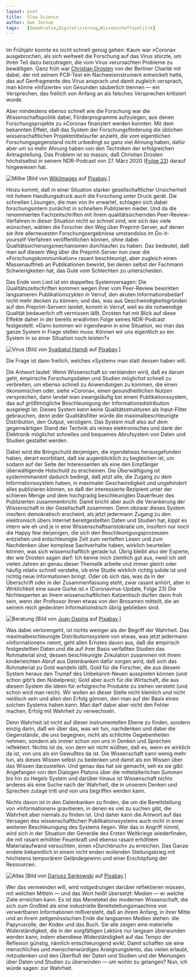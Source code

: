 ```yaml
---
layout:	post
title:	Slow Science
author:	Uwe Jochum
tags:   [Demokratie,Digitalisierung,Wissenschaftspolitik]
---
```


<img src="http://vg07.met.vgwort.de/na/f8f3ecbe235d4a6896d8cf06746fab7a" width="1" height="1" alt="">

Im Frühjahr konnte es nicht schnell genug gehen: Kaum war
»Corona« ausgebrochen, als sich weltweit die Forschung auf das
Virus stürzte, um ihren Teil dazu beizutragen, die vom Virus
verursachten Probleme zu bewältigen. Ganz früh war [Christian
Drosten](https://de.wikipedia.org/wiki/Christian_Drosten) von der
Berliner Charité mit dabei, der mit seinem PCR-Test ein
Nachweisinstrument entwickelt hatte, das auf Genfragmente des
Virus ansprach und damit zugleich versprach, man könne
»Infizierte« von Gesunden säuberlich trennen — ein Versprechen,
das freilich von Anfang an als falsches Versprechen kritisiert
wurde. 

Aber mindestens ebenso schnell wie die Forschung war die
Wissenschaftspolitik dabei, Förderprogramme aufzulegen, aus denen
Forschungsprojekte zu »Corona« finanziert werden konnten. Mit dem
bekannten Effekt, daß das System der Forschungsförderung die
üblichen wissenschaftlichen Projektmittelsurfer anzieht, die vom
eigentlichen Forschungsgegenstand nicht unbedingt so ganz viel
Ahnung haben, dafür aber um so mehr Ahnung haben von den
Techniken der erfolgreichen Antragstellung. Das Problem ist so
massiv, daß Christian Drosten höchstselbst in seinem NDR-Podcast
von 27. März 2020 ([Folge
23](https://www.ndr.de/nachrichten/info/23-Coronavirus-Update-Die-Forschung-braucht-jetzt-ein-Netzwerk,podcastcoronavirus164.html))
darauf hingewiesen hat.

![Milbe](/5artikel/material/pixabay-milbe.jpg "Milbe") [Bild von
<a
href="https://pixabay.com/de/users/wikiimages-1897/?utm_source=link-attribution&amp;utm_medium=referral&amp;utm_campaign=image&amp;utm_content=67638">WikiImages</a>
auf <a
href="https://pixabay.com/de/?utm_source=link-attribution&amp;utm_medium=referral&amp;utm_campaign=image&amp;utm_content=67638">Pixabay</a>.]

Hinzu kommt, daß in einer Situation starker gesellschaftlicher
Unsicherheit mit hohem Handlungsdruck auch die Forschung unter
Druck gerät. Die schnellen Lösungen, die man von ihr erwartet,
schlagen sich dabei forschungsintern zunächst in schnellem
Publizieren nieder. Und da die renommierten Fachzeitschriften mit
ihrem qualitätssichernden Peer-Review-Verfahren in dieser
Situation nicht so schnell sind, wie sich das viele wünschen,
wählen die Forscher den Weg über Preprint-Server, auf denen sie
ihre allerneuesten Forschungsergebnisse umstandslos im
Do-it-yourself-Verfahren veröffentlichen können, ohne dabei
Qualitätssicherungsmechanismen durchlaufen zu haben.  Das
bedeutet, daß man auf diesem Weg über die Preprint-Server nun
zwar die »Forschungskommunikation« rasant beschleunigt, aber
zugleich einen Massenauftrieb an Publikationen bewirkt, bei denen
selbst der Fachmann Schwierigkeiten hat, das Gute vom Schlechten
zu unterscheiden.

Das Ende vom Lied ist ein doppeltes Systemversagen: Die
Qualitätszeitschriften kommen wegen ihrer vom Peer-Review
bewirkten langsameren Publikationszyklen in Verruf, den akuten
Informationsbedarf nicht mehr decken zu können; und das, was aus
Geschwindigkeitsgründen auf den Preprint-Servern landet, kommt in
Verruf, weil es die notwendige Qualität bedauerlich oft vermissen
läßt. Drosten hat mit Blick auf diese Effekte daher in der
bereits erwähnten Folge seines NDR-Podcast festgestellt: »Dann
kommen wir irgendwann in eine Situation, wo man das ganze System
in Frage stellen muss: Können wir uns eigentlich so ein System in
so einer Situation noch leisten?«

![Virus](/5artikel/material/pixabay-virus-labor.jpg "Virus")
[Bild von <a
href="https://pixabay.com/de/users/syaibatulhamdi-13452116/?utm_source=link-attribution&amp;utm_medium=referral&amp;utm_campaign=image&amp;utm_content=4960172">Syaibatul
Hamdi</a> auf <a
href="https://pixabay.com/de/?utm_source=link-attribution&amp;utm_medium=referral&amp;utm_campaign=image&amp;utm_content=4960172">Pixabay</a>.]

Die Frage ist dann freilich, welches »System« man statt dessen
haben will.

Die Antwort lautet: Wenn Wissenschaft so verstanden wird, daß es
darum geht, empirische Forschungsdaten und Studien möglichst
schnell zu verbreiten, um ebenso schnell zu Anwendungen zu
kommen, die einen ökonomischen oder, siehe »Corona«, einen
gesundheitlichen Nutzen versprechen, dann landet man zwangsläufig
bei einem Publikationssystem, das auf größtmögliche
Beschleunigung der Informationsdistribution ausgelegt ist. Dieses
System *kann* keine Qualitätsstrukturen als Input-Filter
gebrauchen, denn jeder Qualitätsfilter würde die
maximalbeschleunigte Distribution, den Output, verzögern. Das
System *muß* also auf dem gegenwärtigen Stand der Technik als
reines elektronisches und dank der Elektronik möglichst schnelles
und bequemes Abrufsystem von Daten und Studien gestaltet
werden. 

Dabei wird die Bringschuld derjenigen, die irgendetwas
herausgefunden haben, derart exorbitant, daß sie augenblicklich
zu begleichen ist, um sodann auf der Seite der Interessenten als
eine den Empfänger überwältigende Holschuld zu erscheinen. Die
Überwältigung ist systemimmanent dadurch bedingt, daß jetzt alle,
die Zugang zu dem Informationssystem haben, in maximaler
Geschwindigkeit und ungehindert alles publizieren können, so daß
der interessierte Rezipient unter der schieren Menge und dem
hochgradig beschleunigten Dauerfeuer des Publizierten
zusammenbricht. Damit bricht aber auch die Verankerung der
Wissenschaft in der Gesellschaft zusammen. Denn obzwar dieses
System insofern demokratisch erscheint, als jetzt jedermann
Zugang zu den elektronisch übers Internet bereitgestellten Daten
und Studien hat, kippt es intern wie eh und je in eine
Wissenschaftsaristokratie um, insofern nur noch die Happy few
derjenigen, die sich den Beschleunigungsprozessen entziehen und
entschleunigte Zeit zum vertieften Lesen und zum Nachdenken über
komplexe Sachverhalte haben, wirklich beurteilen können, was sich
wissenschaftlich gerade tut. Übrig bleibt also der Experte, der
wie Drosten sagen darf: Ich kenne mich ziemlich gut aus, »weil
ich seit vielen Jahren an genau dieser Thematik arbeite und immer
gleich oder häufig relativ schnell verstehe, ob eine Studie
wirklich richtig solide ist und richtig neue Informationen
bringt. Oder ob sich das, was da in der Überschrift oder in der
Zusammenfassung steht, zwar rasant anhört, aber in Wirklichkeit
eine saure Gurke ist.« (Coronavirus-Update, Folge 23) Die
Nichtexperten an ihrem wissenschaftlichen Katzentisch dürfen dann
froh sein, wenn der Professor ihnen etwas von den Brosamen
mitteilt, die an seinem reich gedeckten Informationstisch übrig
geblieben sind.

![Beratung](/5artikel/material/pixabay-professor-konferenz.jpg
"Beratung") [Bild von <a
href="https://pixabay.com/de/users/godoycordoba-3338274/?utm_source=link-attribution&amp;utm_medium=referral&amp;utm_campaign=image&amp;utm_content=2003772">Juan
Ospina</a> auf <a
href="https://pixabay.com/de/?utm_source=link-attribution&amp;utm_medium=referral&amp;utm_campaign=image&amp;utm_content=2003772">Pixabay</a>.]

Was dabei verlorengeht, ist nichts weniger als der Begriff der
Wahrheit. Das maximalbeschleunigte Distributionssystem von etwas,
was jetzt jedermann »Informationen« nennt, geht allen Ernstes
davon aus, daß die empirisch festgestellten Daten und die auf
ihrer Basis verfaßten Studien das Rohmaterial sind, dessen
beschleunigte Zirkulation zusammen mit ihrem kinderleichten Abruf
aus Datenbanken dafür sorgen wird, daß sich das Rohmaterial zu
Gold wandeln läßt. Gold für die Forscher, die aus diesem System
heraus den Trumpf des Unbekannt-Neuen ausspielen können (und
schon gibt’s den Nobelpreis); Gold aber auch für die Wirtschaft,
die aus diesem System die Ideen für erfolgreiche Produkte zu
ziehen versteht (und schon wird man reich). Wir wollen an dieser
Stelle nicht kleinlich und nicht neidisch sein und allen den
Erfolg gönnen, den man auf der Basis eines solchen Systems haben
kann. Man darf dabei aber nicht den Fehler machen, Erfolg mit
Wahrheit zu verwechseln.

Denn Wahrheit ist nicht auf dieser instrumentellen Ebene zu
finden, sondern einzig darin, daß wir über das, was wir tun,
nachdenken und dabei die Gegenstände, die uns begegnen, nicht als
schlichte Gegebenheiten nehmen, sondern als immer schon von uns
in Denken und Sprechen reflektiert. Nichts ist da, von dem wir
nicht wüßten, daß es, wenn es wirklich da ist, von uns als ein
Gewußtes da ist. Die Wissenschaft kann wenig mehr tun, als dieses
Wissen selbst zu bedenken und damit als ein Wissen über das
Wissen darzustellen. Und genau das hat sie gemacht, seit es sie
gibt: Angefangen von den Dialogen Platons über die
mittelalterlichen *Summen* bis hin zu Hegels System und darüber
hinaus ist Wissenschaft nichts anderes als eine Suche nach der
Wahrheit, die in unserem Denken und Sprechen zutage tritt und von
uns begriffen werden kann.

Nichts davon ist in den Datenbanken zu finden, die um die
Bereitstellung von »Informationen« gravitieren, in denen es viel
zu suchen gibt, die Wahrheit aber niemals zu finden ist. Und
daher kann die Antwort auf das Versagen des wissenschaftlichen
Publikationssystems auch nicht in einer weiteren Beschleunigung
des Systems liegen. Wer das in Angriff nimmt, wird sich in der
Situation der Generäle des Ersten Weltkriegs wiederfinden, die
mit rasant erhöhter Feuerkraft und ebenso rasant erhöhtem
Materialaufwand versuchten, einen »Durchbruch« zu erreichen. Das
Ganze endete bekanntlich in einem nicht enden wollenden
Stellungskrieg mit höchstens temporärem Geländegewinn und einer
Erschöpfung der Ressourcen. 

![Atlas](/5artikel/material/pixabay-buch-landkarte.jpg "Atlas")
[Bild von <a
href="https://pixabay.com/de/users/dariuszsankowski-1441456/?utm_source=link-attribution&amp;utm_medium=referral&amp;utm_campaign=image&amp;utm_content=1052013">Dariusz
Sankowski</a> auf <a
href="https://pixabay.com/de/?utm_source=link-attribution&amp;utm_medium=referral&amp;utm_campaign=image&amp;utm_content=1052013">Pixabay</a>.]

Wer das vermeinden will, wird notgedrungen darüber reflektieren
müssen, mit welchen Mitteln — und das Wort heißt übersetzt:
Medien — er welche Ziele erreichen kann. Es ist das Menetekel der
modernen Wissenschaft, die sich zum Großteil als eine
industrielle Bereitstellungsmaschine von verwertbaren
Informationen mißversteht, daß an ihrem Anfang, in ihrer Mitte
und an ihrem zeitgenössischen Ende die langsamen Medien stehen:
die Papyrusrolle, der Kodex und das Buch. Sie alle zeigen eine
materielle Widerständigkeit, die in der sorgfältigen Lektüre nur
langsam überwunden werden kann, indem ebendiese Widerständigkeit
auf das Tempo der Reflexion günstig, nämlich entschleunigend
wirkt. Damit schaffen sie eine menschliches und menschenwürdiges
Aneignungslento, das vielen erlaubt, mitzudenken und den Überfluß
der Daten und Studien und der Meinungen über Daten und Studien zu
überwinden — um wohin zu gelangen? Nun, ich würde sagen: zur
Wahrheit.

